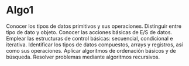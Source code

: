 # Algo1
Conocer los tipos de datos primitivos y sus operaciones.  Distinguir entre tipo de dato y objeto.  Conocer las acciones básicas de E/S de datos.  Emplear las estructuras de control básicas: secuencial, condicional e iterativa.  Identificar los tipos de datos compuestos, arrays y registros, así como sus operaciones.  Aplicar algoritmos de ordenación básicos y de búsqueda.  Resolver problemas mediante algoritmos recursivos.
